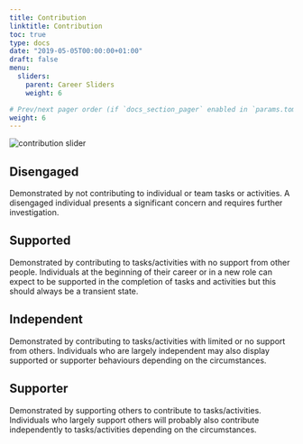 ```yaml
---
title: Contribution
linktitle: Contribution
toc: true
type: docs
date: "2019-05-05T00:00:00+01:00"
draft: false
menu:
  sliders:
    parent: Career Sliders
    weight: 6

# Prev/next pager order (if `docs_section_pager` enabled in `params.toml`)
weight: 6
---
```


![contribution slider](../contribution-slider.svg)

## Disengaged

Demonstrated by not contributing to individual or team tasks or activities. A disengaged individual presents a significant concern and requires further investigation.

## Supported

Demonstrated by contributing to tasks/activities with no support from other people. Individuals at the beginning of their career or in a new role can expect to be supported in the completion of tasks and activities but this should always be a transient state.

## Independent

Demonstrated by contributing to tasks/activities with limited or no support from others. Individuals who are largely independent may also display supported or supporter behaviours depending on the circumstances.

## Supporter

Demonstrated by supporting others to contribute to tasks/activities. Individuals who largely support others will probably also contribute independently to tasks/activities depending on the circumstances.
